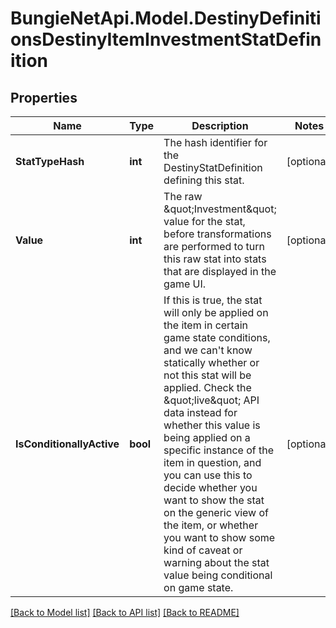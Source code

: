 
# BungieNetApi.Model.DestinyDefinitionsDestinyItemInvestmentStatDefinition

## Properties

Name | Type | Description | Notes
------------ | ------------- | ------------- | -------------
**StatTypeHash** | **int** | The hash identifier for the DestinyStatDefinition defining this stat. | [optional] 
**Value** | **int** | The raw \&quot;Investment\&quot; value for the stat, before transformations are performed to turn this raw stat into stats that are displayed in the game UI. | [optional] 
**IsConditionallyActive** | **bool** | If this is true, the stat will only be applied on the item in certain game state conditions, and we can&#39;t know statically whether or not this stat will be applied. Check the \&quot;live\&quot; API data instead for whether this value is being applied on a specific instance of the item in question, and you can use this to decide whether you want to show the stat on the generic view of the item, or whether you want to show some kind of caveat or warning about the stat value being conditional on game state. | [optional] 

[[Back to Model list]](../README.md#documentation-for-models)
[[Back to API list]](../README.md#documentation-for-api-endpoints)
[[Back to README]](../README.md)

